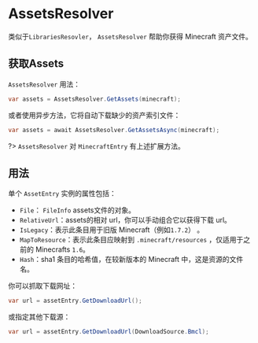 # AssetsResolver

 类似于`LibrariesResovler`， `AssetsResolver` 帮助你获得 Minecraft 资产文件。

## 获取Assets

`AssetsResolver` 用法：


```cs
var assets = AssetsResolver.GetAssets(minecraft);
```

或者使用异步方法，它将自动下载缺少的资产索引文件：


```cs
var assets = await AssetsResolver.GetAssetsAsync(minecraft);
```

?> `AssetsResolver` 对 `MinecraftEntry` 有上述扩展方法。

## 用法

单个 `AssetEntry` 实例的属性包括：

- `File`： `FileInfo` assets文件的对象。
- `RelativeUrl`：assets的相对 url，你可以手动组合它以获得下载 url。
- `IsLegacy`：表示此条目用于旧版 Minecraft（例如`1.7.2`） 。
- `MapToResource`：表示此条目应映射到 `.minecraft/resources` ，仅适用于之前的 Minecrafts `1.6`。
- `Hash`：sha1 条目的哈希值，在较新版本的 Minecraft 中，这是资源的文件名。

你可以抓取下载网址：

```cs
var url = assetEntry.GetDownloadUrl();
```

或指定其他下载源：


```cs
var url = assetEntry.GetDownloadUrl(DownloadSource.Bmcl);
```